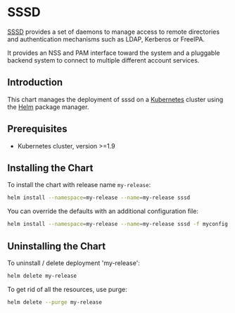 # SSSD

[SSSD](https://pagure.io/SSSD/sssd/) provides a set of daemons to manage access
to remote directories and authentication mechanisms such as LDAP, Kerberos or
FreeIPA.

It provides an NSS and PAM interface toward the system and a pluggable backend
system to connect to multiple different account services.

## Introduction

This chart manages the deployment of sssd on a [Kubernetes](http://kubernetes.io)
cluster using the [Helm](https://helm.sh) package manager.

## Prerequisites

- Kubernetes cluster, version >=1.9

## Installing the Chart

To install the chart with release name `my-release`:
```bash
helm install --namespace=my-release --name=my-release sssd
```
You can override the defaults with an additional configuration file:
```bash
helm install --namespace=my-release --name=my-release sssd -f myconfig.yaml
```

## Uninstalling the Chart

To uninstall / delete deployment 'my-release':
```bash
helm delete my-release
```

To get rid of all the resources, use purge:
```bash
helm delete --purge my-release
```
